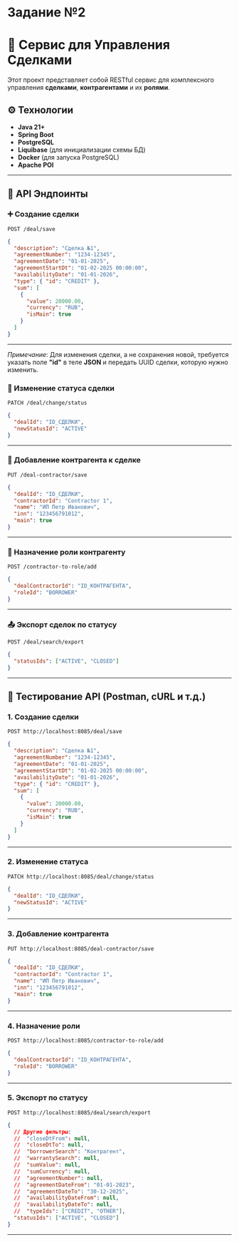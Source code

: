# Задание №2

# 🚀 Сервис для Управления Сделками

Этот проект представляет собой RESTful сервис для комплексного управления **сделками**, **контрагентами** и их **ролями**.  

## ⚙️ Технологии

- **Java 21+**
- **Spring Boot**
- **PostgreSQL**
- **Liquibase** (для инициализации схемы БД)
- **Docker** (для запуска PostgreSQL)
- **Apache POI**

---

## 📌 API Эндпоинты

### ➕ Создание сделки

`POST /deal/save`

```json
{
  "description": "Сделка №1",
  "agreementNumber": "1234-12345",
  "agreementDate": "01-01-2025",
  "agreementStartDt": "01-02-2025 00:00:00",
  "availabilityDate": "01-01-2026",
  "type": { "id": "CREDIT" },
  "sum": [
    {
      "value": 20000.00,
      "currency": "RUB",
      "isMain": true
    }
  ]
}
```

---

*Примечание*: Для изменения сделки, а не сохранения новой, требуется указать поле **"id"** в теле **JSON** и передать UUID сделки, которую нужно изменить.

### 🔄 Изменение статуса сделки

`PATCH /deal/change/status`

```json
{
  "dealId": "ID_СДЕЛКИ",
  "newStatusId": "ACTIVE"
}
```

---

### 👥 Добавление контрагента к сделке

`PUT /deal-contractor/save`

```json
{
  "dealId": "ID_СДЕЛКИ",
  "contractorId": "Contractor 1",
  "name": "ИП Петр Иванович",
  "inn": "123456791012",
  "main": true
}
```

---

### 🧩 Назначение роли контрагенту

`POST /contractor-to-role/add`

```json
{
  "dealContractorId": "ID_КОНТРАГЕНТА",
  "roleId": "BORROWER"
}
```

---

### 📤 Экспорт сделок по статусу

`POST /deal/search/export`

```json
{
  "statusIds": ["ACTIVE", "CLOSED"]
}
```

---

## 🧪 Тестирование API (Postman, cURL и т.д.)

### 1. Создание сделки

`POST http://localhost:8085/deal/save`

```json
{
  "description": "Сделка №1",
  "agreementNumber": "1234-12345",
  "agreementDate": "01-01-2025",
  "agreementStartDt": "01-02-2025 00:00:00",
  "availabilityDate": "01-01-2026",
  "type": { "id": "CREDIT" },
  "sum": [
    { 
      "value": 20000.00,
      "currency": "RUB",
      "isMain": true
    }
  ]
}
```

---

### 2. Изменение статуса

`PATCH http://localhost:8085/deal/change/status`

```json
{
  "dealId": "ID_СДЕЛКИ",
  "newStatusId": "ACTIVE"
}
```

---

### 3. Добавление контрагента

`PUT http://localhost:8085/deal-contractor/save`

```json
{
  "dealId": "ID_СДЕЛКИ",
  "contractorId": "Contractor 1",
  "name": "ИП Петр Иванович",
  "inn": "123456791012",
  "main": true
}
```

---

### 4. Назначение роли

`POST http://localhost:8085/contractor-to-role/add`

```json
{
  "dealContractorId": "ID_КОНТРАГЕНТА",
  "roleId": "BORROWER"
}
```

---

### 5. Экспорт по статусу

`POST http://localhost:8085/deal/search/export`

```json
{
  // Другие фильтры:
  //  "closeDtFrom": null,
  //  "closeDtTo": null,
  //  "borrowerSearch": "Контрагент",
  //  "warrantySearch": null,
  //  "sumValue": null,
  //  "sumCurrency": null,
  //  "agreementNumber": null,
  //  "agreementDateFrom": "01-01-2023",
  //  "agreementDateTo": "30-12-2025",
  //  "availabilityDateFrom": null,
  //  "availabilityDateTo": null,
  //  "typeIds": ["CREDIT", "OTHER"],
  "statusIds": ["ACTIVE", "CLOSED"]
}
```

---
